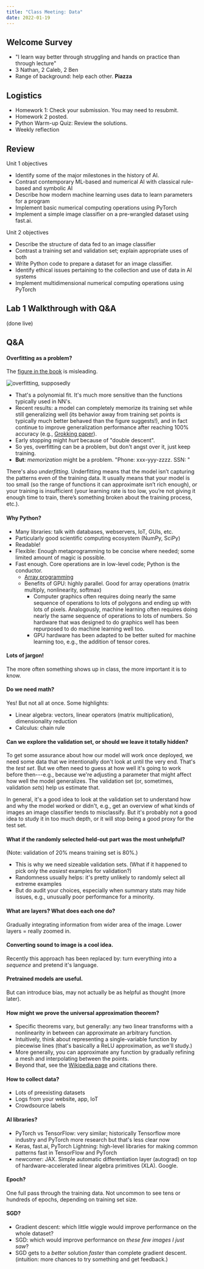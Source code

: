 ```yaml
---
title: "Class Meeting: Data"
date: 2022-01-19
---
```


## Welcome Survey

- "I learn way better through struggling and hands on practice than through lecture"
- 3 Nathan, 2 Caleb, 2 Ben
- Range of background: help each other. **Piazza**

## Logistics

- Homework 1: Check your submission. You may need to resubmit.
- Homework 2 posted.
- Python Warm-up Quiz: Review the solutions.
- Weekly reflection

## Review

Unit 1 objectives

- Identify some of the major milestones in the history of AI.
- Contrast contemporary ML-based and numerical AI with classical rule-based and symbolic AI
- Describe how modern machine learning uses data to learn parameters for a program
- Implement basic numerical computing operations using PyTorch
- Implement a simple image classifier on a pre-wrangled dataset using fast.ai.

Unit 2 objectives

- Describe the structure of data fed to an image classifier
- Contrast a training set and validation set; explain appropriate uses of both
- Write Python code to prepare a dataset for an image classifier.
- Identify ethical issues pertaining to the collection and use of data in AI systems
- Implement multidimensional numerical computing operations using PyTorch

## Lab 1 Walkthrough with Q&A

(done live)

## Q&A

#### Overfitting as a problem?

The [figure in the book](https://nbviewer.org/github/fastai/fastbook/blob/master/01_intro.ipynb#How-Our-Image-Recognizer-Works) is misleading.

![overfitting, supposedly](https://nbviewer.org/github/fastai/fastbook/blob/master/images/att_00000.png)

- That's a polynomial fit. It's much more sensitive than the functions typically used in NN's.
- Recent results: a model can completely memorize its training set while still generalizing well (its behavior away from training set points is typically much better behaved than the figure suggests!), and in fact continue to improve generalization performance after reaching 100% accuracy (e.g., [Grokking paper](https://arxiv.org/abs/2201.02177)).
- Early stopping might *hurt* because of "double descent".
- So yes, overfitting can be a problem, but don't angst over it, just keep training.
- **But**: *memorization* might be a problem. "Phone: xxx-yyy-zzzz. SSN: "

There's also *underfitting*. Underfitting means that the model isn’t capturing the patterns even of the training data. It usually means that your model is too small (so the range of functions it can approximate isn’t rich enough), or your training is insufficient (your learning rate is too low, you’re not giving it enough time to train, there’s something broken about the training process, etc.).

#### Why Python?

- Many libraries: talk with databases, webservers, IoT, GUIs, etc.
- Particularly good scientific computing ecosystem (NumPy, SciPy)
- Readable!
- Flexible: Enough metaprogramming to be concise where needed; some limited amount of magic is possible.
- Fast enough. Core operations are in low-level code; Python is the conductor.
  - [Array programming](https://en.wikipedia.org/wiki/Array_programming)
  - Benefits of GPU: highly parallel. Good for array operations (matrix multiply, nonlinearity, softmax)
    - Computer graphics often requires doing nearly the same sequence of operations to lots of polygons and ending up with lots of pixels. Analogously, machine learning often requires doing nearly the same sequence of operations to lots of numbers. So hardware that was designed to do graphics well has been repurposed to do machine learning well too.
    - GPU hardware has been adapted to be better suited for machine learning too, e.g., the addition of tensor cores.

#### Lots of jargon!

The more often something shows up in class, the more important it is to know.

#### Do we need math?

Yes! But not all at once. Some highlights:

- Linear algebra: vectors, linear operators (matrix multiplication), dimensionality reduction
- Calculus: chain rule

#### Can we explore the validation set, or should we leave it totally hidden?

To get some assurance about how our model will work once deployed, we need some data that we intentionally don't look at until the very end. That's the *test set*. But we often need to guess at how well it's going to work before then---e.g., because we're adjusting a parameter that might affect how well the model generalizes. The validation set (or, sometimes, validation *sets*) help us estimate that.

In general, it's a good idea to look at the validation set to understand how and why the model worked or didn't, e.g., get an overview of what kinds of images an image classifier tends to misclassify. But it's probably not a good idea to study it in too much depth, or it will stop being a good proxy for the test set.

#### What if the randomly selected held-out part was the most unhelpful?

(Note: validation of 20% means training set is 80%.)

- This is why we need sizeable validation sets. (What if it happened to pick only the *easiest* examples for validation?)
- Randomness usually helps: it's pretty unlikely to randomly select all extreme examples
- But do audit your choices, especially when summary stats may hide issues, e.g., unusually poor performance for a minority.

#### What are layers? What does each one do?

Gradually integrating information from wider area of the image. Lower layers = really zoomed in.

#### Converting sound to image is a cool idea.

Recently this approach has been replaced by: turn everything into a *sequence* and pretend it's language.

#### Pretrained models are useful.

But can introduce bias, may not actually be as helpful as thought (more later).

#### How might we prove the universal approximation theorem?

- Specific theorems vary, but generally: any two linear transforms with a nonlinearity in between can approximate an arbitrary function.
- Intuitively, think about representing a single-variable function by piecewise lines (that's basically a ReLU approximation, as we'll study.)
- More generally, you can approximate any function by gradually refining a mesh and interpolating between the points.
- Beyond that, see the [Wikipedia page](https://en.wikipedia.org/wiki/Universal_approximation_theorem) and citations there.

#### How to collect data?

- Lots of preexisting datasets
- Logs from your website, app, IoT
- Crowdsource labels

#### AI libraries?

- PyTorch vs TensorFlow: very similar; historically Tensorflow more industry and PyTorch more research but that's less clear now
- Keras, fast.ai, PyTorch Lightning: high-level libraries for making common patterns fast in TensorFlow and PyTorch
- newcomer: JAX. Simple automatic differentiation layer (autograd) on top of hardware-accelerated linear algebra primitives (XLA). Google.

#### Epoch?

One full pass through the training data. Not uncommon to see tens or hundreds of epochs, depending on training set size.

#### SGD?

- Gradient descent: which little wiggle would improve performance on the whole dataset?
- SGD: which would improve performance on *these few images I just saw*?
- SGD gets to a *better* solution *faster* than complete gradient descent. (intuition: more chances to try something and get feedback.)
